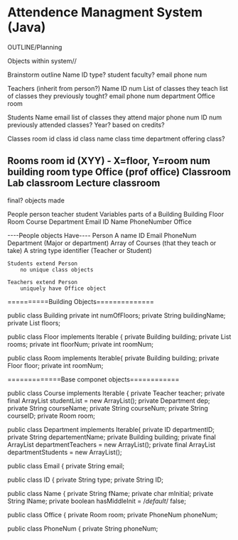 # Attendence Managment System (Java)

OUTLINE/Planning

Objects within system//

Brainstorm outline
Name
ID
    type?
    student
    faculty?
email
phone num

Teachers (inherit from person?)
    Name
    ID num
    List of classes they teach
    list of classes they previously tought?
    email
    phone num
    department
    Office room


Students
    Name
    email
    list of classes they attend
    major
    phone num
    ID num
    previously attended classes?
    Year? based on credits?


Classes
    room id
    class id
    class name
    class time
    department offering class?

Rooms
    room id      (XYY) - X=floor, Y=room num
    building
    room type
        Office (prof office)
        Classroom
            Lab classroom
            Lecture classroom
-------------------------------------------------------------------
final? objects made

People
    person
        teacher
        student
Variables
    parts of a Building
        Building
        Floor
        Room
    Course
    Department
    Email
    ID
    Name
    PhoneNumber
    Office

----People objects Have----
Person
    A name
    ID
    Email
    PhoneNum
    Department (Major or department)
    Array of Courses (that they teach or take)
    A string type identifier (Teacher or Student)

    Students extend Person
        no unique class objects

    Teachers extend Person
        uniquely have Office object

==========Building Objects==============

public class Building
    private int numOfFloors;
    private String buildingName;
    private List<Floor> floors;

public class Floor implements Iterable <Floor> {
    private Building building;
    private List <Room> rooms;
    private int floorNum;
    private int roomNum;

public class Room implements Iterable<Room>{
    private Building building;
    private Floor floor;
    private int roomNum;

=============Base componet objects============

public class Course implements Iterable<Course> {
    private Teacher teacher;
    private final ArrayList<Student> studentList = new ArrayList<Student>();
    private Department dep;
    private String courseName;
    private String courseNum;
    private String courseID;
    private Room room;

public class Department implements Iterable<Department>{
    private ID departmentID;
    private String departementName;
    private Building building;
    private final ArrayList<Teacher> departmentTeachers = new ArrayList<Teacher>();
    private final ArrayList<Student> departmentStudents = new ArrayList<Student>();

public class Email {
    private String email;

public class ID {
    private String type;
    private String ID;

public class Name {
    private String fName;
    private char mInitial;
    private String lName;
    private boolean hasMiddleInit = /*default*/ false;

public class Office {
    private Room room;
    private PhoneNum phoneNum;

public class PhoneNum {
    private String phoneNum;
